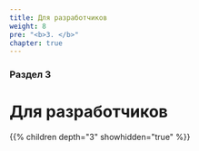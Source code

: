 ```yaml
---
title: Для разработчиков
weight: 8
pre: "<b>3. </b>"
chapter: true
---
```


### Раздел 3

# Для разработчиков

{{% children depth="3" showhidden="true" %}}